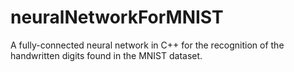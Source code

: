 # neuralNetworkForMNIST
A fully-connected neural network in C++ for the recognition of the handwritten digits found in the MNIST dataset.
